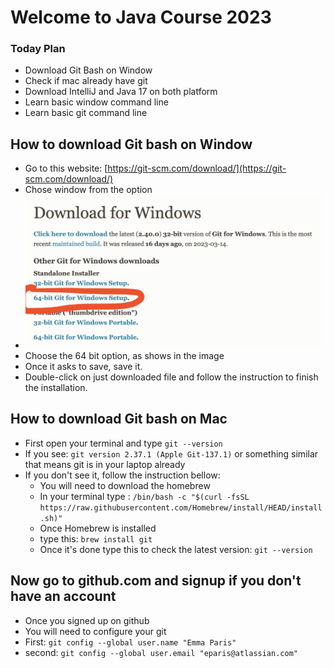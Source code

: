 # Welcome to Java Course 2023
### Today Plan
- Download Git Bash on Window
- Check if mac already have git
- Download IntelliJ and Java 17 on both platform
- Learn basic window command line
- Learn basic git command line

## How to download Git bash on Window
- Go to this website: [https://git-scm.com/download/](https://git-scm.com/download/)
- Chose window from the option
- ![gitImage.png](https://github.com/anishniroula1/entireAcademyAssignments/raw/main/src/main/java/com/entireAcademy/Day1/IntroductionTool/gitImage.png)
- Choose the 64 bit option, as shows in the image
- Once it asks to save, save it.
- Double-click on just downloaded file and follow the instruction to finish the installation.

## How to download Git bash on Mac
- First open your terminal and type `git --version`
- If you see: `git version 2.37.1 (Apple Git-137.1)` or something similar that means git is in your laptop already
- If you don't see it, follow the instruction bellow:
  - You will need to download the homebrew
  - In your terminal type : `/bin/bash -c "$(curl -fsSL https://raw.githubusercontent.com/Homebrew/install/HEAD/install.sh)"`
  - Once Homebrew is installed
  - type this: `brew install git`
  - Once it's done type this to check the latest version: `git --version`

## Now go to github.com and signup if you don't have an account
- Once you signed up on github
- You will need to configure your git
- First: `git config --global user.name "Emma Paris"`
- second: `git config --global user.email "eparis@atlassian.com"`